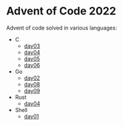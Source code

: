 # Advent of Code 2022

Advent of code solved in various languages:

* C
  * [day03](day03/c)
  * [day04](day04/c)
  * [day05](day05/c)
  * [day06](day06/c)
* Go
  * [day02](day02/go)
  * [day08](day08/go)
  * [day09](day09/go)
* Rust
  * [day04](day04/rust)
* Shell
  * [day01](day01/sh)

